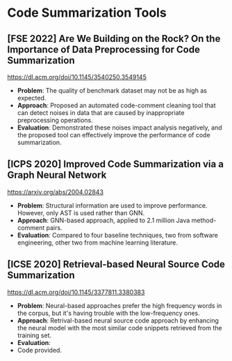 # Code Summarization Tools

## [FSE 2022] Are We Building on the Rock? On the Importance of Data Preprocessing for Code Summarization

<https://dl.acm.org/doi/10.1145/3540250.3549145>

- **Problem**: The quality of benchmark dataset may not be as high as expected.
- **Approach**: Proposed an automated code-comment cleaning tool that can detect noises in data that are caused by inappropriate preprocessing operations.
- **Evaluation**: Demonstrated these noises impact analysis negatively, and the proposed tool can effectively improve the performance of code summarization.

## [ICPS 2020] Improved Code Summarization via a Graph Neural Network

<https://arxiv.org/abs/2004.02843>


- **Problem**: Structural information are used to improve performance. However, only AST is used rather than GNN.
- **Approach**: GNN-based approach, applied to 2.1 million Java method-comment pairs.
- **Evaluation**: Compared to four baseline techniques, two from software engineering, other two from machine learning literature.

## [ICSE 2020] Retrieval-based Neural Source Code Summarization

<https://dl.acm.org/doi/10.1145/3377811.3380383>

- **Problem**: Neural-based approaches prefer the high frequency words in the corpus, but it's having trouble with the low-frequency ones.
- **Approach**: Retrival-based neural source code approach by enhancing the neural model with the most similar code snippets retrieved from the training set.
- **Evaluation**: 
- Code provided.
